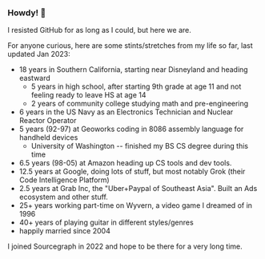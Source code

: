 ### Howdy! 👋

I resisted GitHub for as long as I could, but here we are.

For anyone curious, here are some stints/stretches from my life so far, last updated Jan 2023:

- 18 years in Southern California, starting near Disneyland and heading eastward
  - 5 years in high school, after starting 9th grade at age 11 and not feeling ready to leave HS at age 14
  - 2 years of community college studying math and pre-engineering
- 6 years in the US Navy as an Electronics Technician and Nuclear Reactor Operator
- 5 years (92-97) at Geoworks coding in 8086 assembly language for handheld devices
  - University of Washington -- finished my BS CS degree during this time
- 6.5 years (98-05) at Amazon heading up CS tools and dev tools.
- 12.5 years at Google, doing lots of stuff, but most notably Grok (their Code Intelligence Platform)
- 2.5 years at Grab Inc, the "Uber+Paypal of Southeast Asia". Built an Ads ecosystem and other stuff.
- 25+ years working part-time on Wyvern, a video game I dreamed of in 1996
- 40+ years of playing guitar in different styles/genres
- happily married since 2004

I joined Sourcegraph in 2022 and hope to be there for a very long time.
